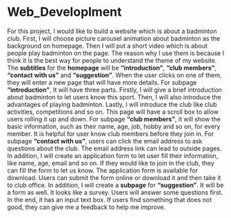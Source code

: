 # Web_Developlment
For this project, I would like to build a website which is about a badminton club.
First, I will choose picture carousel animation about badminton as the background on homepage. 
Then I will put a short video which is about people play badminton on the page. 
The reason why I use them is because I think it is the best way for people to understand the theme of my website. The **subtitles** for the **homepage** will be **“introduction”**, **“club members”**, **“contact with us”** and **“suggestion”**. When the user clicks on one of them, they will enter a new page that will have more details.
For subpage **“introduction”**, It will have three parts. Firstly, I will give a brief introduction about badminton to let users know this sport. Then, I will also introduce the advantages of playing badminton. Lastly, I will introduce the club like club activities, competitions and so on. This page will have a scroll box to allow users rolling it up and down.
For subpage **“club members”**, it will show the basic information, such as their name, age, job, hobby and so on, for every member. It is helpful for user know club members before they join in. For subpage **“contact with us”**, users can click the email address to ask questions about the club. The email address link can lead to outside pages. In addition, I will create an application form to let user fill their information, like name, age, email and so on. If they would like to join in the club, they can fill the form to let us know. The application form is available for download.
Users can submit the form online or download it and then take it to club office.
In addition, I will create a **subpage** for **“suggestion”**. It will be a form as well. It looks like a survey. Users will answer some questions first. In the end, it has an input text box. If users find something that does not good, they can give me a feedback to help me improve.

